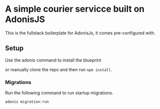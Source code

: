 # A simple courier servicce built on AdonisJS

This is the fullstack boilerplate for AdonisJs, it comes pre-configured with.

## Setup

Use the adonis command to install the blueprint

or manually clone the repo and then run `npm install`.


### Migrations

Run the following command to run startup migrations.

```js
adonis migration:run
```
